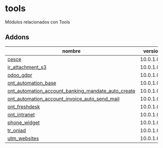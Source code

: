 tools
=========
Módulos relacionados con Tools


Addons
----------------
nombre | version
--- | ---
[cesce](cesce/) | 10.0.1.0.0
[ir_attachment_s3](ir_attachment_s3/) | 10.0.1.0.0
[odoo_gdpr](odoo_gdpr/) | 10.0.1.0.0
[ont_automation_base](ont_automation_base/) | 10.0.1.0.0
[ont_automation_account_banking_mandate_auto_create](ont_automation_account_banking_mandate_auto_create/) | 10.0.1.0.0
[ont_automation_account_invoice_auto_send_mail](ont_automation_account_invoice_auto_send_mail/) | 10.0.1.0.0
[ont_freshdesk](ont_freshdesk/) | 10.0.1.0.0
[ont_intranet](ont_intranet/) | 10.0.1.0.0
[phone_widget](phone_widget/) | 10.0.1.0.0
[tr_oniad](tr_oniad/) | 10.0.1.0.0
[utm_websites](utm_websites/) | 10.0.1.0.0
